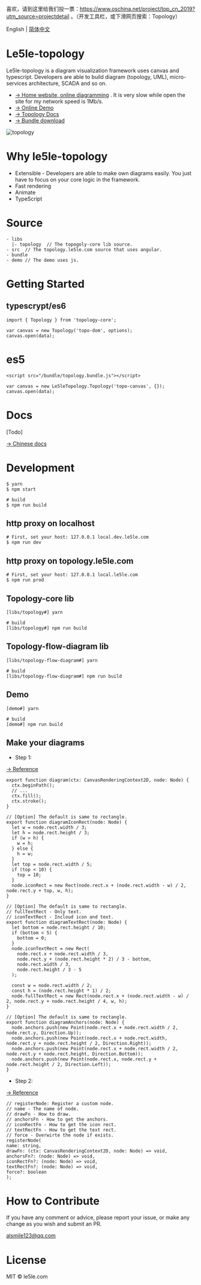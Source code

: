 喜欢，请到这里给我们投一票：https://www.oschina.net/project/top_cn_2019?utm_source=projectdetail 。（开发工具栏，或下滑网页搜索：Topology）

English | [简体中文](./README.CN.md)

# Le5le-topology

Le5le-topology is a diagram visualization framework uses canvas and typescript. Developers are able to build diagram (topology, UML), micro-services architecture, SCADA and so on.

- [→ Home website, online diagramming](http://topology.le5le.com) . It is very slow while open the site for my network speed is 1Mb/s.
- [→ Online Demo](https://le5le-com.github.io/topology/examples/index.html)
- [→ Topology Docs](https://le5le-com.github.io/topology/)
- [→ Bundle download](https://github.com/le5le-com/topology/releases)

![topology](https://img2018.cnblogs.com/blog/328506/201909/328506-20190904144733715-530893726.png)

# Why le5le-topology

- Extensible - Developers are able to make own diagrams easily. You just have to focus on your core logic in the framework.
- Fast rendering
- Animate
- TypeScript

# Source

```
- libs
  |- topology  // The topogoly-core lib source.
- src  // The topology.le5le.com source that uses angular.
- bundle
- demo // The demo uses js.
```

# Getting Started

## typescrypt/es6

```
import { Topology } from 'topology-core';

var canvas = new Topology('topo-dom', options);
canvas.open(data);

```

# es5

```
<script src="/bundle/topology.bundle.js"></script>

var canvas = new Le5leTopology.Topology('topo-canvas', {});
canvas.open(data);

```

# Docs

[Todo]

[→ Chinese docs](https://www.yuque.com/alsmile/topology/about)

# Development

```
$ yarn
$ npm start

# build
$ npm run build

```

## http proxy on localhost

```
# First, set your host: 127.0.0.1 local.dev.le5le.com
$ npm run dev
```

## http proxy on topology.le5le.com

```
# First, set your host: 127.0.0.1 local.le5le.com
$ npm run prod
```

## Topology-core lib

```
[libs/topology#] yarn

# build
[libs/topology#] npm run build

```

## Topology-flow-diagram lib

```
[libs/topology-flow-diagram#] yarn

# build
[libs/topology-flow-diagram#] npm run build

```

## Demo

```
[demo#] yarn

# build
[demo#] npm run build

```

## Make your diagrams

- Step 1:

[→ Reference](https://github.com/le5le-com/topology/tree/master/libs/topology-flow-diagram/display)

```
export function diagram(ctx: CanvasRenderingContext2D, node: Node) {
  ctx.beginPath();
  // ...
  ctx.fill();
  ctx.stroke();
}

// [Option] The default is same to rectangle.
export function diagramIconRect(node: Node) {
  let w = node.rect.width / 3;
  let h = node.rect.height / 3;
  if (w > h) {
    w = h;
  } else {
    h = w;
  }
  let top = node.rect.width / 5;
  if (top < 10) {
    top = 10;
  }
  node.iconRect = new Rect(node.rect.x + (node.rect.width - w) / 2, node.rect.y + top, w, h);
}

// [Option] The default is same to rectangle.
// fullTextRect - Only text.
// iconTextRect - Incloud icon and text.
export function diagramTextRect(node: Node) {
  let bottom = node.rect.height / 10;
  if (bottom < 5) {
    bottom = 0;
  }
  node.iconTextRect = new Rect(
    node.rect.x + node.rect.width / 3,
    node.rect.y + (node.rect.height * 2) / 3 - bottom,
    node.rect.width / 3,
    node.rect.height / 3 - 5
  );

  const w = node.rect.width / 2;
  const h = (node.rect.height * 1) / 2;
  node.fullTextRect = new Rect(node.rect.x + (node.rect.width - w) / 2, node.rect.y + node.rect.height / 4, w, h);
}

// [Option] The default is same to rectangle.
export function diagramAnchors(node: Node) {
  node.anchors.push(new Point(node.rect.x + node.rect.width / 2, node.rect.y, Direction.Up));
  node.anchors.push(new Point(node.rect.x + node.rect.width, node.rect.y + node.rect.height / 2, Direction.Right));
  node.anchors.push(new Point(node.rect.x + node.rect.width / 2, node.rect.y + node.rect.height, Direction.Bottom));
  node.anchors.push(new Point(node.rect.x, node.rect.y + node.rect.height / 2, Direction.Left));
}
```

- Step 2:

[→ Reference](https://github.com/le5le-com/topology/blob/master/demo/index.js)

```
// registerNode: Register a custom node.
// name - The name of node.
// drawFn - How to draw.
// anchorsFn - How to get the anchors.
// iconRectFn - How to get the icon rect.
// textRectFn - How to get the text rect.
// force - Overwirte the node if exists.
registerNode(
name: string,
drawFn: (ctx: CanvasRenderingContext2D, node: Node) => void,
anchorsFn?: (node: Node) => void,
iconRectFn?: (node: Node) => void,
textRectFn?: (node: Node) => void,
force?: boolean
);

```

# How to Contribute

If you have any comment or advice, please report your issue, or make any change as you wish and submit an PR.

alsmile123@qq.com

# License

MIT © le5le.com
